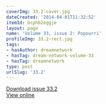 ```yaml
---
coverImg: 33.2-cover.jpg
dateCreated: '2014-04-01T11:32:52'
itemId: bcphb2eggje
layout: page
name: 'Volume 33, issue 2: Popourri'
profileImg: 33.2-rect.jpg
tags:
- hasAuthor: dreamnetwork
- hasTag: dream-network-volume-33
- hasTag: dreamnetwork
type: post
urlSlug: '33.2'
---
```

<a href="../files/pdfs/Volume_33/33.2_popourri.pdf" download="">Download issue 33.2</a><br><a href="../files/pdfs/Volume_33/33.2_popourri.pdf">View online</a>